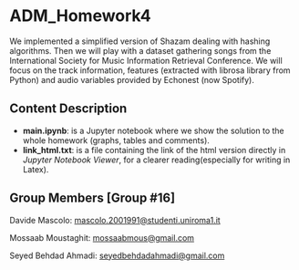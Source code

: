 # ADM_Homework4

We implemented a simplified version of Shazam dealing with hashing algorithms.
Then we will play with a dataset gathering songs from the International Society for Music Information Retrieval Conference. We will focus on the track information, features (extracted with librosa library from Python) and audio variables provided by Echonest (now Spotify).

## Content Description
* **main.ipynb**: is a Jupyter notebook where we show the solution to the whole homework (graphs, tables and comments).
* **link_html.txt**: is a file containing the link of the html version directly in *Jupyter Notebook Viewer*, for a clearer reading(especially for writing in Latex).

## Group Members [Group #16]
Davide Mascolo: mascolo.2001991@studenti.uniroma1.it

Mossaab Moustaghit: mossaabmous@gmail.com 

Seyed Behdad Ahmadi: seyedbehdadahmadi@gmail.com

